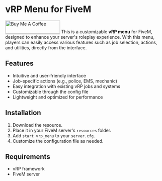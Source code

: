 # vRP Menu for FiveM
<a href="https://www.buymeacoffee.com/gbraad" target="_blank"><img src="https://www.buymeacoffee.com/assets/img/custom_images/orange_img.png" alt="Buy Me A Coffee" style="height: 41px !important;width: 174px !important;box-shadow: 0px 3px 2px 0px rgba(190, 190, 190, 0.5) !important;-webkit-box-shadow: 0px 3px 2px 0px rgba(190, 190, 190, 0.5) !important;" ></a>
This is a customizable **vRP menu** for FiveM, designed to enhance your server's roleplay experience. With this menu, players can easily access various features such as job selection, actions, and utilities, directly from the interface.

## Features
- Intuitive and user-friendly interface
- Job-specific actions (e.g., police, EMS, mechanic)
- Easy integration with existing vRP jobs and systems
- Customizable through the config file
- Lightweight and optimized for performance

## Installation
1. Download the resource.
2. Place it in your FiveM server's `resources` folder.
3. Add `start vrp_menu` to your `server.cfg`.
4. Customize the configuration file as needed.

## Requirements
- vRP framework
- FiveM server
